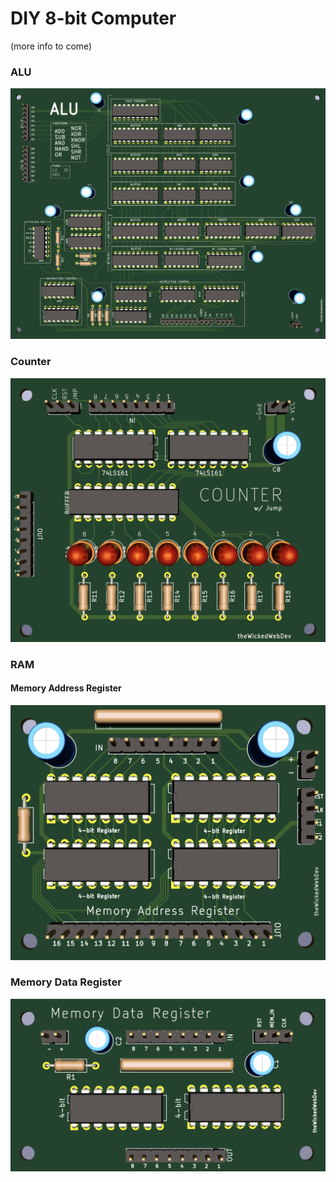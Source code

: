 # DIY 8-bit Computer

(more info to come)

### ALU
![ALU](https://github.com/theWickedWebDev/8-bit-computer/blob/master/ALU/alu.png?raw=true)

### Counter
![COUNTER](https://github.com/theWickedWebDev/8-bit-computer/blob/master/COUNTER/counter.png?raw=true)


### RAM
#### Memory Address Register
![RAM](https://github.com/theWickedWebDev/8-bit-computer/blob/master/MEMORY_ADDRESS_REGISTER/mar.png?raw=true)

### Memory Data Register
![RAM](https://github.com/theWickedWebDev/8-bit-computer/blob/master/RAM_DATA_REGISTER/ram_data_reg.png?raw=true)
